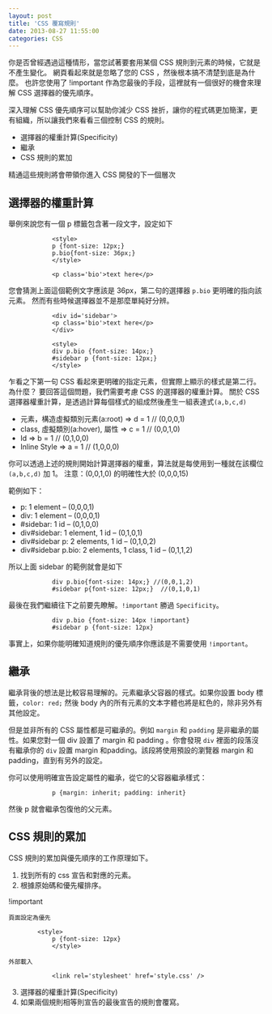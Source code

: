 ```yaml
---
layout: post
title: 'CSS 覆寫規則'
date: 2013-08-27 11:55:00
categories: CSS
---
```

你是否曾經遇過這種情形，當您試著要套用某個 CSS 規則到元素的時候，它就是不產生變化。
網頁看起來就是忽略了您的 CSS ，然後根本搞不清楚到底是為什麼。
也許您使用了 !important 作為您最後的手段，這裡就有一個很好的機會來理解 CSS 選擇器的優先順序。

深入理解 CSS 優先順序可以幫助你減少 CSS 挫折，讓你的程式碼更加簡潔，更有組織，所以讓我們來看看三個控制 CSS 的規則。

* 選擇器的權重計算(Specificity)
* 繼承
* CSS 規則的累加

精通這些規則將會帶領你進入 CSS 開發的下一個層次

選擇器的權重計算
---
舉例來說您有一個 p 標籤包含著一段文字，設定如下

				<style>
				p {font-size: 12px;}
				p.bio{font-size: 36px;}
 				</style>
        
 				<p class='bio'>text here</p>
 
 您會猜測上面這個範例文字應該是 36px，第二句的選擇器 `p.bio` 更明確的指向該元素。
 然而有些時候選擇器並不是那麼單純好分辨。
 
 				<div id='sidebar'>
				<p class='bio'>text here</p>
				</div>
        
				<style>
				div p.bio {font-size: 14px;}
				#sidebar p {font-size: 12px;}
				</style>
        
 乍看之下第一句 CSS 看起來更明確的指定元素，但實際上顯示的樣式是第二行。
 為什麼？
 要回答這個問題，我們需要考慮 CSS 的選擇器的權重計算。
 關於 CSS 選擇器權重計算，是透過計算每個樣式的組成然後產生一組表達式`(a,b,c,d)`


* 元素，構造虛擬類別元素(a:root) =>   d = 1  // (0,0,0,1)
* class, 虛擬類別(a:hover), 屬性 => c = 1  // (0,0,1,0)
* Id => b = 1 													 // (0,1,0,0)
* Inline Style => a = 1 								 // (1,0,0,0)

你可以透過上述的規則開始計算選擇器的權重，算法就是每使用到一種就在該欄位`(a,b,c,d)` 加 1。
注意：(0,0,1,0) 的明確性大於 (0,0,0,15)

範例如下：
- p: 1 element – (0,0,0,1)
- div: 1 element – (0,0,0,1)
- #sidebar: 1 id – (0,1,0,0)
- div#sidebar: 1 element, 1 id – (0,1,0,1)
- div#sidebar p: 2 elements, 1 id – (0,1,0,2)
- div#sidebar p.bio: 2 elements, 1 class, 1 id – (0,1,1,2)

所以上面 sidebar 的範例就會是如下

				div p.bio{font-size: 14px;} //(0,0,1,2)
				#sidebar p{font-size: 12px;}  //(0,1,0,1)
          
最後在我們繼續往下之前要先瞭解。`!important` 勝過 `Specificity`。

				div p.bio {font-size: 14px !important}
				#sidebar p {font-size: 12px}

事實上，如果你能明確知道規則的優先順序你應該是不需要使用 `!important`。

繼承
---
繼承背後的想法是比較容易理解的。元素繼承父容器的樣式。如果你設置 body 標籤，`color: red;` 然後 body 內的所有元素的文本字體也將是紅色的，除非另外有其他設定。

但是並非所有的 CSS 屬性都是可繼承的。例如 `margin` 和 `padding` 是非繼承的屬性。如果您對一個 div 設置了 margin 和 padding 。你會發現 `div` 裡面的段落沒有繼承你的 `div` 設置 margin 和padding。該段將使用預設的瀏覽器
margin 和 padding，直到有另外的設定。

你可以使用明確宣告設定屬性的繼承，從它的父容器繼承樣式：

				p {margin: inherit; padding: inherit}
        
然後 p 就會繼承包復他的父元素。


CSS 規則的累加
---
CSS 規則的累加與優先順序的工作原理如下。

1. 找到所有的 css 宣告和對應的元素。
2. 根據原始碼和優先權排序。

  !important
    
	頁面設定為優先 
	
  			<style>
				p {font-size: 12px}
				</style>
        
	外部載入

				<link rel='stylesheet' href='style.css' />
    
3. 選擇器的權重計算(Specificity)
4. 如果兩個規則相等則宣告的最後宣告的規則會覆寫。